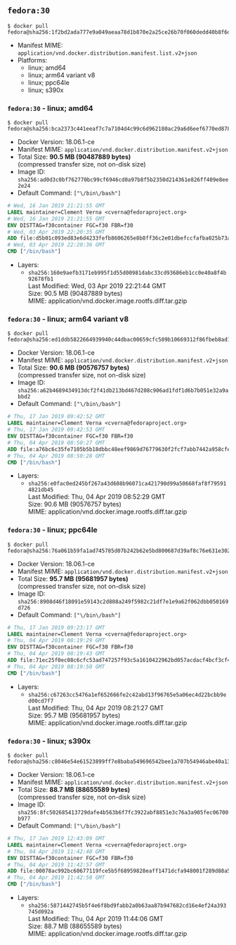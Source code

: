 ## `fedora:30`

```console
$ docker pull fedora@sha256:1f2bd2ada777e9a049aeaa78d1b870e2a25ce26b70f060dedd40b8f6db31b8f7
```

-	Manifest MIME: `application/vnd.docker.distribution.manifest.list.v2+json`
-	Platforms:
	-	linux; amd64
	-	linux; arm64 variant v8
	-	linux; ppc64le
	-	linux; s390x

### `fedora:30` - linux; amd64

```console
$ docker pull fedora@sha256:bca2373c441eeaf7c7a7104d4c99c6d962180ac29a6d6eef6770ed8785f42b4f
```

-	Docker Version: 18.06.1-ce
-	Manifest MIME: `application/vnd.docker.distribution.manifest.v2+json`
-	Total Size: **90.5 MB (90487889 bytes)**  
	(compressed transfer size, not on-disk size)
-	Image ID: `sha256:ad0d3c0bf762770bc99cf6946cd0a97b8f5b2350d214361e826ff409e8ee2e24`
-	Default Command: `["\/bin\/bash"]`

```dockerfile
# Wed, 16 Jan 2019 21:21:55 GMT
LABEL maintainer=Clement Verna <cverna@fedoraproject.org>
# Wed, 16 Jan 2019 21:21:55 GMT
ENV DISTTAG=f30container FGC=f30 FBR=f30
# Wed, 03 Apr 2019 22:20:35 GMT
ADD file:d5b01c093ed83e6d4233fefb8606265e8b8ff36c2e01dbefccfafba025b73ae6 in / 
# Wed, 03 Apr 2019 22:20:36 GMT
CMD ["/bin/bash"]
```

-	Layers:
	-	`sha256:160e9aefb3171eb995f1d55d00981dabc33cd93686eb1cc0e40a8f4b92678fb1`  
		Last Modified: Wed, 03 Apr 2019 22:21:44 GMT  
		Size: 90.5 MB (90487889 bytes)  
		MIME: application/vnd.docker.image.rootfs.diff.tar.gzip

### `fedora:30` - linux; arm64 variant v8

```console
$ docker pull fedora@sha256:ed1ddb5822664939940c44dbac00659cfc509b10669312f86fbeb8ad1e042694
```

-	Docker Version: 18.06.1-ce
-	Manifest MIME: `application/vnd.docker.distribution.manifest.v2+json`
-	Total Size: **90.6 MB (90576757 bytes)**  
	(compressed transfer size, not on-disk size)
-	Image ID: `sha256:a62b4689434913dcf2f41db213bd467d208c906ad1fdf1d6b7b051e32a9abbd2`
-	Default Command: `["\/bin\/bash"]`

```dockerfile
# Thu, 17 Jan 2019 09:42:52 GMT
LABEL maintainer=Clement Verna <cverna@fedoraproject.org>
# Thu, 17 Jan 2019 09:42:53 GMT
ENV DISTTAG=f30container FGC=f30 FBR=f30
# Thu, 04 Apr 2019 08:50:27 GMT
ADD file:a76bc6c35fe7105b5b18dbbc48eef9869d76779630f2fcf7abb7442a958cfe99 in / 
# Thu, 04 Apr 2019 08:50:28 GMT
CMD ["/bin/bash"]
```

-	Layers:
	-	`sha256:e0fac0ed245bf267a43d608b96071ca421790d99a50668faf8f795914821db45`  
		Last Modified: Thu, 04 Apr 2019 08:52:29 GMT  
		Size: 90.6 MB (90576757 bytes)  
		MIME: application/vnd.docker.image.rootfs.diff.tar.gzip

### `fedora:30` - linux; ppc64le

```console
$ docker pull fedora@sha256:76a061b59fa1ad745785d07b242b62e5bd800687d39af8c76e631e302c0c5636
```

-	Docker Version: 18.06.1-ce
-	Manifest MIME: `application/vnd.docker.distribution.manifest.v2+json`
-	Total Size: **95.7 MB (95681957 bytes)**  
	(compressed transfer size, not on-disk size)
-	Image ID: `sha256:8908d46f18091e59143c2d808a249f5982c21df7e1e9a62f062dbb050169d726`
-	Default Command: `["\/bin\/bash"]`

```dockerfile
# Thu, 17 Jan 2019 09:23:17 GMT
LABEL maintainer=Clement Verna <cverna@fedoraproject.org>
# Thu, 04 Apr 2019 08:19:29 GMT
ENV DISTTAG=f30container FGC=f30 FBR=f30
# Thu, 04 Apr 2019 08:19:43 GMT
ADD file:71ec25f0ec08c6cfc53ad747257f93c5a1610422962bd057acdacf4bcf3cf4c1 in / 
# Thu, 04 Apr 2019 08:19:50 GMT
CMD ["/bin/bash"]
```

-	Layers:
	-	`sha256:c67263cc5476a1ef652666fe2c42abd13f96765e5a06ec4d22bcbb9ed00cd7f7`  
		Last Modified: Thu, 04 Apr 2019 08:21:27 GMT  
		Size: 95.7 MB (95681957 bytes)  
		MIME: application/vnd.docker.image.rootfs.diff.tar.gzip

### `fedora:30` - linux; s390x

```console
$ docker pull fedora@sha256:c8046e54e61523899ff7e8baba549696542bee1a707b54946abe40a13d173e10
```

-	Docker Version: 18.06.1-ce
-	Manifest MIME: `application/vnd.docker.distribution.manifest.v2+json`
-	Total Size: **88.7 MB (88655589 bytes)**  
	(compressed transfer size, not on-disk size)
-	Image ID: `sha256:8fc502685413729dafe4b563b6f7fc3922abf8851e3c76a3a905fec06700b977`
-	Default Command: `["\/bin\/bash"]`

```dockerfile
# Thu, 17 Jan 2019 12:43:09 GMT
LABEL maintainer=Clement Verna <cverna@fedoraproject.org>
# Thu, 04 Apr 2019 11:42:40 GMT
ENV DISTTAG=f30container FGC=f30 FBR=f30
# Thu, 04 Apr 2019 11:42:57 GMT
ADD file:00078ac992bc60677119fce5b5f68959828eaff1471dcfa948001f289d88a507 in / 
# Thu, 04 Apr 2019 11:42:58 GMT
CMD ["/bin/bash"]
```

-	Layers:
	-	`sha256:5871442745b5f4e6f8bd9fabb2a0b63aa87b947682cd16e4ef24a393745d092a`  
		Last Modified: Thu, 04 Apr 2019 11:44:06 GMT  
		Size: 88.7 MB (88655589 bytes)  
		MIME: application/vnd.docker.image.rootfs.diff.tar.gzip
